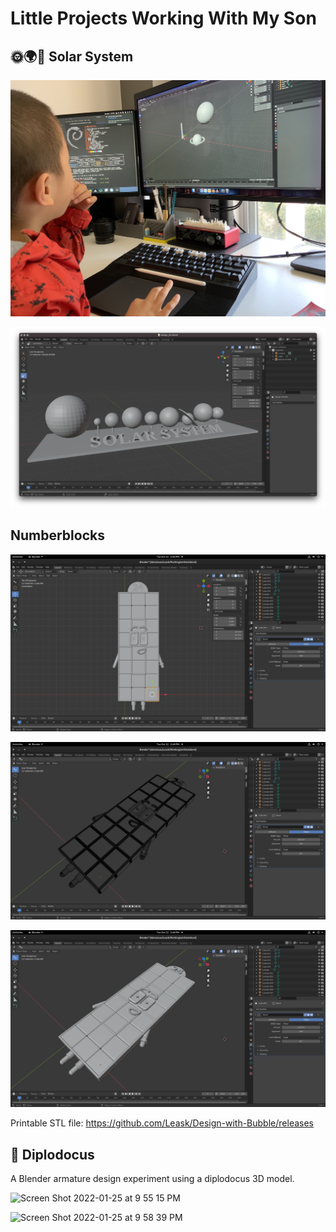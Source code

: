 # Little Projects Working With My Son

## 🌞🌍🌛 Solar System

![Bubble Design](https://github.com/Leask/Design-with-Bubble/blob/main/2021%20-%20Solar%20System/images/IMG_3535.jpeg?raw=true "Bubble Design")

![Solar System](https://github.com/Leask/Design-with-Bubble/blob/main/2021%20-%20Solar%20System/images/Screen%20Shot%202021-04-17%20at%202.13.26%20PM.png?raw=true "Solar System")


## Numberblocks

![Screenshot](https://github.com/Leask/Design-with-Bubble/blob/main/2021%20-%20Numberblocks/Images/Screenshot%20from%202021-10-12%2014-46-28.png?raw=true)

![Screenshot](https://github.com/Leask/Design-with-Bubble/blob/main/2021%20-%20Numberblocks/Images/Screenshot%20from%202021-10-12%2014-48-21.png?raw=true)

![Screenshot](https://github.com/Leask/Design-with-Bubble/blob/main/2021%20-%20Numberblocks/Images/Screenshot%20from%202021-10-12%2014-48-34.png?raw=true)

Printable STL file: https://github.com/Leask/Design-with-Bubble/releases


## 🦕 Diplodocus
A Blender armature design experiment using a diplodocus 3D model.

![Screen Shot 2022-01-25 at 9 55 15 PM](https://user-images.githubusercontent.com/233022/151186885-0fbf4d29-961b-45ae-a6ce-ea21c252a87f.jpg)

![Screen Shot 2022-01-25 at 9 58 39 PM](https://user-images.githubusercontent.com/233022/151187012-1095b959-f86b-47f3-b84d-23de9b1617d0.jpg)
